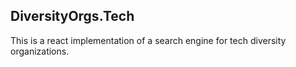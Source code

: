 ## DiversityOrgs.Tech

This is a react implementation of a search engine for tech diversity organizations. 


